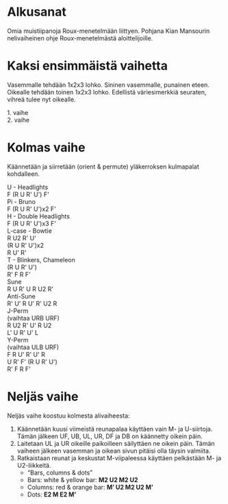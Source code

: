 # Alkusanat
Omia muistiipanoja Roux-menetelmään liittyen. Pohjana Kian Mansourin nelivaiheinen ohje Roux-menetelmästä aloittelijoille.

# Kaksi ensimmäistä vaihetta
Vasemmalle tehdään 1x2x3 lohko. Sininen vasemmalle, punainen eteen. Oikealle tehdään toinen 1x2x3 lohko. Edellistä väriesimerkkiä seuraten, vihreä tulee nyt oikealle.<br>
<div class="roofpig cube-box table-cell" data-config="colored=U-|solved=UL-|setupmoves=y'">1. vaihe</div>
<div class="roofpig cube-box table-cell" data-config="colored=U-|solved=F DF D">2. vaihe</div>
<div class="spacer"></div>

# Kolmas vaihe
Käännetään ja siirretään (orient & permute) yläkerroksen kulmapalat kohdalleen.
<div class="roofpig cube-box" data-config="solved=U-|colored=Ufr Ufl Ubl Ubr|alg=F R U R' U' F'">U - Headlights<div>F (R U R' U') F'</div></div>
<div class="roofpig cube-box" data-config="solved=U-|colored=Ufr Ufl Ubl Ubr|alg=F R U R' U' R U R' U' F'">Pi - Bruno<div>F (R U R' U')x2 F'</div></div>
<div class="roofpig cube-box four-lines" data-config="solved=U-|colored=Ufr Ufl Ubl Ubr|alg=F R U R' U' R U R' U' R U R' U' F'">H - Double Headlights<div>F (R U R' U')x3 F'</div></div>

<div class="roofpig cube-box four-lines" data-config="solved=U-|colored=Ufr Ufl Ubl Ubr|alg=R U2 R' U' R U R' U' R U R' U' R U' R'">L-case - Bowtie<div>R U2 R' U'</div><div>(R U R' U')x2</div><div>R U' R'</div></div>
<div class="roofpig cube-box four-lines" data-config="solved=U-|colored=Ufr Ufl Ubl Ubr|alg=R U R' U' R' F R F'">T - Blinkers, Chameleon<div>(R U R' U')</div><div>R' F R F'</div></div>
<div class="roofpig cube-box" data-config="solved=U-|colored=Ufr Ufl Ubl Ubr|alg=R U R' U R U2 R'">Sune<div>R U R' U R U2 R'</div></div>

<div class="roofpig cube-box" data-config="solved=U-|colored=Ufr Ufl Ubl Ubr|alg=R' U' R U' R' U2 R">Anti-Sune<div>R' U' R U' R' U2 R</div></div>
<div class="roofpig cube-box six-lines" data-config="solved=U-|colored=URF ULF URB ULB|alg=R U2 R' U' R U2 L' U R' U' L">J-Perm<div>(vaihtaa URB URF)</div><div>R U2 R' U' R U2</div><div>L' U R' U' L</div></div>
<div class="roofpig cube-box six-lines" data-config="solved=U-|colored=URF ULF URB ULB|alg=F R U' R' U' R U R' F' R U R' U' R' F R F'">Y-Perm<div>(vaihtaa ULB URF)</div><div>F R U' R' U' R</div><div>U R' F' (R U R' U')</div><div>R' F R F'</div></div>
<div class="spacer"></div>

# Neljäs vaihe
Neljäs vaihe koostuu kolmesta alivaiheesta:
1. Käännetään kuusi viimeistä reunapalaa käyttäen vain M- ja U-siirtoja. Tämän jälkeen UF, UB, UL, UR, DF ja DB on käännetty oikein päin.
1. Laitetaan UL ja UR oikeille paikoilleen säilyttäen ne oikein päin. Tämän vaiheen jälkeen vasemman ja oikean sivun pitäisi olla täysin valmiita.
1. Ratkaistaan reunat ja keskustat M-viipaleessa käyttäen pelkästään M- ja U2-liikkeitä.
    - “Bars, columns & dots”
    - Bars: white & yellow bar: **M2 U2 M2 U2**
    - Columns: red & orange bar: **M’ U2 M2 U2 M’**
    - Dots: **E2 M E2 M'**
